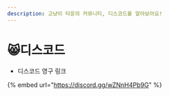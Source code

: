 ```yaml
---
description: 고냥이 타운의 커뮤니티, 디스코드를 알아보아요!
---
```


# 😸디스코드

* 디스코드 영구 링크

{% embed url="https://discord.gg/wZNnH4Pb9G" %}
